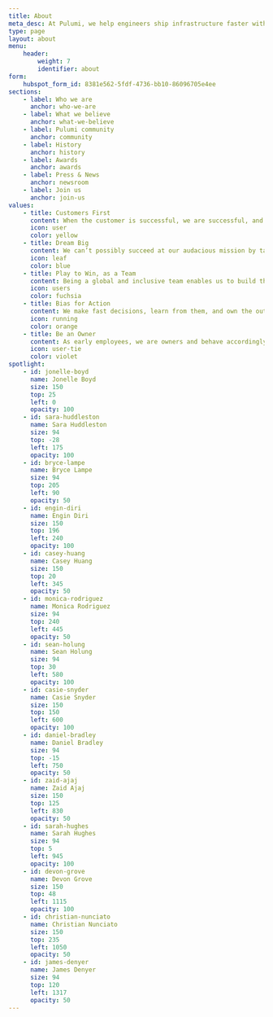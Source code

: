 ```yaml
---
title: About
meta_desc: At Pulumi, we help engineers ship infrastructure faster with Infrastructure as Code in general-purpose languages.
type: page
layout: about
menu:
    header:
        weight: 7
        identifier: about
form:
    hubspot_form_id: 8381e562-5fdf-4736-bb10-86096705e4ee
sections:
    - label: Who we are
      anchor: who-we-are
    - label: What we believe
      anchor: what-we-believe
    - label: Pulumi community
      anchor: community
    - label: History
      anchor: history
    - label: Awards
      anchor: awards
    - label: Press & News
      anchor: newsroom
    - label: Join us
      anchor: join-us
values:
    - title: Customers First
      content: When the customer is successful, we are successful, and we always treat our customers’ success as our highest priority. We wear our customers’ shoes to understand the world from their perspective and build experiences to delight them.
      icon: user
      color: yellow
    - title: Dream Big
      content: We can’t possibly succeed at our audacious mission by taking small, conservative steps. Instead, we are lifelong learners who are intellectually curious, creative, rebellious, and like to dream big. We hire the best and the brightest, imagine a better future together, and empower our employees to invent the future.
      icon: leaf
      color: blue
    - title: Play to Win, as a Team
      content: Being a global and inclusive team enables us to build the best products for our customers, and everybody has a seat at the table no matter their background, experiences, or title. We are always raising the bar and maintaining a high level of team performance in our drive to win as a team. We celebrate those wins together, learn from our failures together, and are on this journey as a team together.
      icon: users
      color: fuchsia
    - title: Bias for Action
      content: We make fast decisions, learn from them, and own the outcomes. Good today is better than perfect tomorrow. When in doubt, we empower action, experimentation, learning, and iteration. We strive to build internal consensus so that we are all bought in, but in cases where we disagree, we disagree, commit, and get going!
      icon: running
      color: orange
    - title: Be an Owner
      content: As early employees, we are owners and behave accordingly. We are frugal, spend Pulumi’s resources as if they’re our own, and accomplish more with less.
      icon: user-tie
      color: violet
spotlight:
    - id: jonelle-boyd
      name: Jonelle Boyd
      size: 150
      top: 25
      left: 0
      opacity: 100
    - id: sara-huddleston
      name: Sara Huddleston
      size: 94
      top: -28
      left: 175
      opacity: 100
    - id: bryce-lampe
      name: Bryce Lampe
      size: 94
      top: 205
      left: 90
      opacity: 50
    - id: engin-diri
      name: Engin Diri
      size: 150
      top: 196
      left: 240
      opacity: 100
    - id: casey-huang
      name: Casey Huang
      size: 150
      top: 20
      left: 345
      opacity: 50
    - id: monica-rodriguez
      name: Monica Rodriguez
      size: 94
      top: 240
      left: 445
      opacity: 50
    - id: sean-holung
      name: Sean Holung
      size: 94
      top: 30
      left: 580
      opacity: 100
    - id: casie-snyder
      name: Casie Snyder
      size: 150
      top: 150
      left: 600
      opacity: 100
    - id: daniel-bradley
      name: Daniel Bradley
      size: 94
      top: -15
      left: 750
      opacity: 50
    - id: zaid-ajaj
      name: Zaid Ajaj
      size: 150
      top: 125
      left: 830
      opacity: 50
    - id: sarah-hughes
      name: Sarah Hughes
      size: 94
      top: 5
      left: 945
      opacity: 100
    - id: devon-grove
      name: Devon Grove
      size: 150
      top: 48
      left: 1115
      opacity: 100
    - id: christian-nunciato
      name: Christian Nunciato
      size: 150
      top: 235
      left: 1050
      opacity: 50
    - id: james-denyer
      name: James Denyer
      size: 94
      top: 120
      left: 1317
      opacity: 50
---
```

